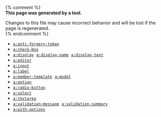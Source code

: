 
{% comment %}  
**This page was generated by a tool.**  

Changes to this file may cause incorrect behavior and will be lost if the page is
regenerated.  
{% endcomment %}

- [`a:anti-forgery-token`](../a/anti-forgery-token.html)
- [`a:check-box`](../a/check-box.html)
- [`a:display`](../a/display.html) &nbsp;[`a:display-name`](../a/display-name.html) &nbsp;[`a:display-text`](../a/display-text.html)
- [`a:editor`](../a/editor.html)
- [`a:input`](../a/input.html)
- [`a:label`](../a/label.html)
- [`a:member-template`](../a/member-template.html) &nbsp;[`a:model`](../a/model.html)
- [`a:option`](../a/option.html)
- [`a:radio-button`](../a/radio-button.html)
- [`a:select`](../a/select.html)
- [`a:textarea`](../a/textarea.html)
- [`a:validation-message`](../a/validation-message.html) &nbsp;[`a:validation-summary`](../a/validation-summary.html)
- [`a:with-options`](../a/with-options.html)
